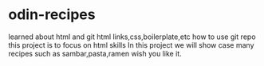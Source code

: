 # odin-recipes
learned about html and git 
html links,css,boilerplate,etc
how to use git repo
this project is to focus on html skills
In this project we will show case many recipes
such as sambar,pasta,ramen
wish you like it.
